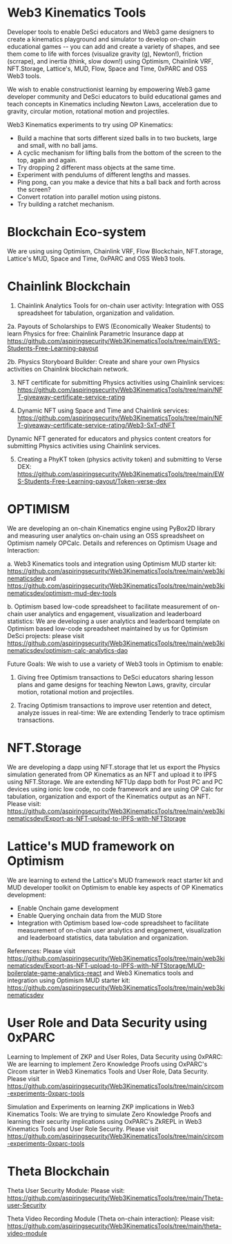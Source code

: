 # Web3 Kinematics Tools

Developer tools to enable DeSci educators and Web3 game designers to create a kinematics playground and simulator to develop on-chain educational games -- you can add and create a variety of shapes, and see them come to life with forces (visualize gravity (g), Newton!), friction (scrrape), and inertia (think, slow down!) using Optimism, Chainlink VRF, NFT.Storage, Lattice's, MUD, Flow, Space and Time, 0xPARC and OSS Web3 tools.

We wish to enable constructionist learning by empowering Web3 game developer community and DeSci educators to build educational games and teach concepts in Kinematics including  Newton Laws, acceleration due to gravity, circular motion, rotational motion and projectiles.

Web3 Kinematics experiments to try using OP Kinematics:
- Build a machine that sorts different sized balls in to two buckets, large and small, with no ball jams.
- A cyclic mechanism for lifting balls from the bottom of the screen to the top, again and again.
- Try dropping 2 different mass objects at the same time.
- Experiment with pendulums of different lengths and masses.
- Ping pong, can you make a device that hits a ball back and forth across the screen?
- Convert rotation into parallel motion using pistons.
- Try building a ratchet mechanism.

# Blockchain Eco-system

We are using  using Optimism, Chainlink VRF, Flow Blockchain, NFT.storage, Lattice's MUD, Space and Time, 0xPARC and OSS Web3 tools.

# Chainlink Blockchain

1. Chainlink Analytics Tools for on-chain user activity: Integration with OSS spreadsheet for tabulation, organization and validation. 

2a. Payouts of Scholarships to EWS (Economically Weaker Students) to learn Physics for free: Chainlink Parametric Insurance dapp at
https://github.com/aspiringsecurity/Web3KinematicsTools/tree/main/EWS-Students-Free-Learning-payout

2b. Physics Storyboard Builder: Create and share your own Physics activities on Chainlink blockchain network. 


3. NFT certificate for submitting Physics activities using Chainlink services: https://github.com/aspiringsecurity/Web3KinematicsTools/tree/main/NFT-giveaway-certificate-service-rating

4. Dynamic NFT using Space and Time and Chainlink services: https://github.com/aspiringsecurity/Web3KinematicsTools/tree/main/NFT-giveaway-certificate-service-rating/Web3-SxT-dNFT

Dynamic NFT generated for educators and physics content creators for submitting Physics activities using Chainlink services.

5. Creating a PhyKT token (physics activity token) and submitting to Verse DEX: https://github.com/aspiringsecurity/Web3KinematicsTools/tree/main/EWS-Students-Free-Learning-payout/Token-verse-dex

# OPTIMISM

We are developing an on-chain Kinematics engine using PyBox2D library and measuring user analytics on-chain using an OSS spreadsheet on Optimism namely OPCalc. Details and references on Optimism Usage and Interaction:

a. Web3 Kinematics tools and integration using Optimism MUD starter kit: https://github.com/aspiringsecurity/Web3KinematicsTools/tree/main/web3kinematicsdev and https://github.com/aspiringsecurity/Web3KinematicsTools/tree/main/web3kinematicsdev/optimism-mud-dev-tools

b. Optimism based low-code spreadsheet to facilitate measurement of on-chain user analytics and engagement, visualization and leaderboard statistics: We are developing a user analytics and leaderboard template on Optimism based low-code spreadsheet maintained by us for Optimism DeSci projects: please visit https://github.com/aspiringsecurity/Web3KinematicsTools/tree/main/web3kinematicsdev/optimism-calc-analytics-dao 

Future Goals: We wish to use a variety of Web3 tools in Optimism to enable: 

1. Giving free Optimism transactions to DeSci educators sharing lesson plans and game designs for teaching Newton Laws, gravity, circular motion, rotational motion and projectiles.

2. Tracing Optimism transactions to improve user retention and detect, analyze issues in real-time: We are extending Tenderly to trace optimism transactions.


# NFT.Storage

We are developing a dapp using NFT.storage that let us export the Physics simulation generated from OP Kinematics as an NFT and upload it to IPFS using NFT.Storage. We are extending NFTUp dapp both for Post PC and PC devices using ionic low code, no code framework and are using OP Calc for tabulation, organization and export of the Kinematics output as an NFT. Please visit: https://github.com/aspiringsecurity/Web3KinematicsTools/tree/main/web3kinematicsdev/Export-as-NFT-upload-to-IPFS-with-NFTStorage


# Lattice's MUD framework on Optimism 

We are learning to extend the Lattice's MUD framework react starter kit and MUD developer toolkit on Optimism to enable key aspects of OP Kinematics development:

- Enable Onchain game development 
- Enable Querying onchain data from the MUD Store
- Integration with Optimism based low-code spreadsheet to facilitate measurement of on-chain user analytics and engagement, visualization and leaderboard statistics, data tabulation and organization.

References: Please visit https://github.com/aspiringsecurity/Web3KinematicsTools/tree/main/web3kinematicsdev/Export-as-NFT-upload-to-IPFS-with-NFTStorage/MUD-boilerplate-game-analytics-react and Web3 Kinematics tools and integration using Optimism MUD starter kit: https://github.com/aspiringsecurity/Web3KinematicsTools/tree/main/web3kinematicsdev


# User Role and Data Security using 0xPARC 

Learning to Implement of ZKP and User Roles, Data Security using 0xPARC: We are learning to implement Zero Knowledge Proofs using OxPARC's Circom starter in Web3 Kinematics Tools and User Role, Data Security. Please visit https://github.com/aspiringsecurity/Web3KinematicsTools/tree/main/circom-experiments-0xparc-tools

Simulation and Experiments on learning ZKP implications in Web3 Kinematics Tools: We are trying to simulate Zero Knowledge Proofs and learning their security implications using OxPARC's ZkREPL in Web3 Kinematics Tools and User Role Security. Please visit https://github.com/aspiringsecurity/Web3KinematicsTools/tree/main/circom-experiments-0xparc-tools


# Theta Blockchain

Theta User Security Module: Please visit: https://github.com/aspiringsecurity/Web3KinematicsTools/tree/main/Theta-user-Security

Theta Video Recording Module (Theta on-chain interaction): Please visit: https://github.com/aspiringsecurity/Web3KinematicsTools/tree/main/theta-video-module








